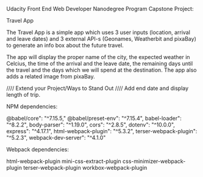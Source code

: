 Udacity Front End Web Developer Nanodegree Program Capstone Project:

Travel App

The Travel App is a simple app which uses 3 user inputs (location, arrival and leave dates) and 3 external API-s (Geonames, Weatherbit and pixaBay)
to generate an info box about the future travel.

The app will display the proper name of the city, the expected weather in Celcius, the time of the arrival and the leave date, 
the remaining days until the travel and the days which we will spend at the destination. The app also adds a related image from pixaBay.

//// Extend your Project/Ways to Stand Out ////
Add end date and display length of trip.

NPM dependencies:

@babel/core": "^7.15.5,"
@babel/preset-env": "^7.15.4",
babel-loader": "^8.2.2",
body-parser": "^1.19.0",
cors": "^2.8.5",
dotenv": "^10.0.0",
express": "^4.17.1",
html-webpack-plugin": "^5.3.2",
terser-webpack-plugin": "^5.2.3",
webpack-dev-server": "^4.1.0"

Webpack dependencies:

html-webpack-plugin
mini-css-extract-plugin
css-minimizer-webpack-plugin
terser-webpack-plugin
workbox-webpack-plugin
